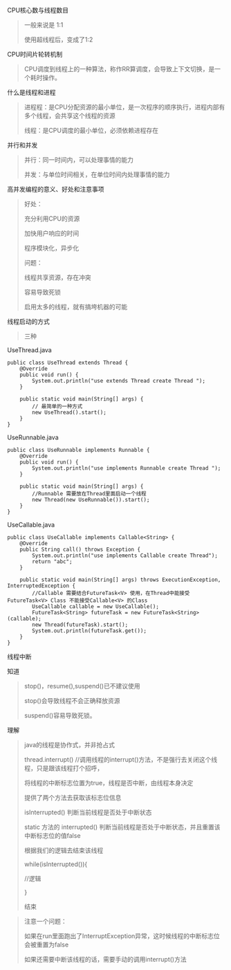 CPU核心数与线程数目

> 一般来说是 1:1
>
> 使用超线程后，变成了1:2

CPU时间片轮转机制

> CPU调度到线程上的一种算法，称作RR算调度，会导致上下文切换，是一个耗时操作。

什么是线程和进程

> 进程程：是CPU分配资源的最小单位，是一次程序的顺序执行，进程内部有多个线程，会共享这个线程的资源
>
> 线程：是CPU调度的最小单位，必须依赖进程存在

并行和并发

> 并行：同一时间内，可以处理事情的能力
>
> 并发：与单位时间相关，在单位时间内处理事情的能力

高并发编程的意义、好处和注意事项

> 好处：
>
> 充分利用CPU的资源
>
> 加快用户响应的时间
>
> 程序模块化，异步化
>
> 问题：
>
> 线程共享资源，存在冲突
>
> 容易导致死锁
>
> 启用太多的线程，就有搞垮机器的可能

线程启动的方式

> 三种

UseThread.java

```
public class UseThread extends Thread {
    @Override
    public void run() {
        System.out.println("use extends Thread create Thread ");
    }

    public static void main(String[] args) {
        // 最简单的一种方式
        new UseThread().start();
    }
}
```

UseRunnable.java

```
public class UseRunnable implements Runnable {
    @Override
    public void run() {
        System.out.println("use implements Runnable create Thread ");
    }

    public static void main(String[] args) {
        //Runnable 需要放在Thread里面启动一个线程
        new Thread(new UseRunnable()).start();
    }
}
```

UseCallable.java

```
public class UseCallable implements Callable<String> {
    @Override
    public String call() throws Exception {
        System.out.println("use implements Callable create Thread");
        return "abc";
    }

    public static void main(String[] args) throws ExecutionException, InterruptedException {
        //Callable 需要结合FutureTask<V> 使用，在Thread中能接受FutureTask<V> Class 不能接受Callable<V> 的Class
        UseCallable callable = new UseCallable();
        FutureTask<String> futureTask = new FutureTask<String>(callable);
        new Thread(futureTask).start();
        System.out.println(futureTask.get());
    }
}
```

线程中断

知道

> stop\(\)，resume\(\),suspend\(\)已不建议使用
>
> stop\(\)会导致线程不会正确释放资源
>
> suspend\(\)容易导致死锁。

理解

> java的线程是协作式，并非抢占式
>
> thread.interrupt\(\) //调用线程的interrupt\(\)方法，不是强行去关闭这个线程，只是跟该线程打个招呼，
>
> 将线程的中断标志位置为true，线程是否中断，由线程本身决定
>
> 提供了两个方法去获取该标志位信息
>
> isInterrupted\(\)   判断当前线程是否处于中断状态
>
> static 方法的 interrupted\(\)  判断当前线程是否处于中断状态，并且重置该中断标志位的值false
>
> 根据我们的逻辑去结束该线程
>
> while\(isInterrupted\(\)\){
>
> //逻辑
>
> }
>
> 结束

> 注意一个问题：
>
> 如果在run里面跑出了InterruptException异常，这时候线程的中断标志位会被重置为false
>
> 如果还需要中断该线程的话，需要手动的调用interrupt\(\)方法



